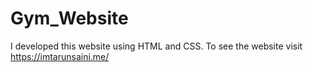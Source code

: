 # Gym_Website
I developed this website using HTML and CSS. To see the website visit https://imtarunsaini.me/
